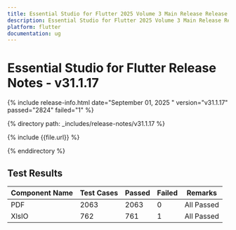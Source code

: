 ```yaml
---
title: Essential Studio for Flutter 2025 Volume 3 Main Release Release Notes   - v31.1.17
description: Essential Studio for Flutter 2025 Volume 3 Main Release Release Notes   - v31.1.17
platform: flutter
documentation: ug
---
```


# Essential Studio for Flutter  Release Notes   - v31.1.17

{% include release-info.html date="September 01, 2025 "  version="v31.1.17" passed="2824" failed="1" %}

{% directory path: _includes/release-notes/v31.1.17 %}

{% include {{file.url}} %}

{% enddirectory %}

## Test Results

| Component Name | Test Cases | Passed | Failed | Remarks |
|---------------|------------|--------|--------|---------|
| PDF | 2063 | 2063 | 0 | All Passed |
| XlsIO | 762 | 761 | 1 | All Passed |